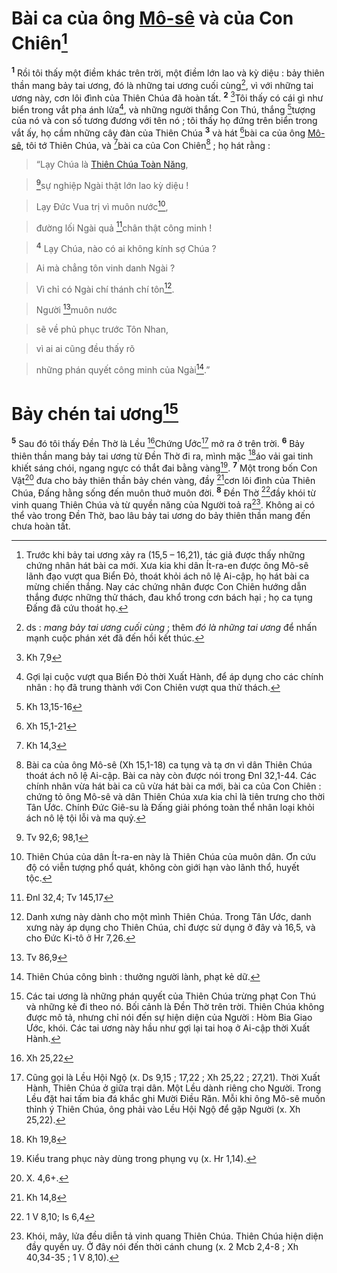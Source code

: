 # Bài ca của ông [Mô-sê]() và của Con Chiên[^1]
<sup><b>1</b></sup> Rồi tôi thấy một điềm khác trên trời, một điềm lớn lao và kỳ diệu : bảy thiên thần mang bảy tai ương, đó là những tai ương cuối cùng[^2], vì với những tai ương này, cơn lôi đình của Thiên Chúa đã hoàn tất. <sup><b>2</b></sup> [^1*]Tôi thấy có cái gì như biển trong vắt pha ánh lửa[^3], và những người thắng Con Thú, thắng [^2*]tượng của nó và con số tương đương với tên nó ; tôi thấy họ đứng trên biển trong vắt ấy, họ cầm những cây đàn của Thiên Chúa <sup><b>3</b></sup> và hát [^3*]bài ca của ông [Mô-sê](), tôi tớ Thiên Chúa, và [^4*]bài ca của Con Chiên[^4] ; họ hát rằng :


> “Lạy Chúa là [Thiên Chúa Toàn Năng](),
>


> [^5*]sự nghiệp Ngài thật lớn lao kỳ diệu !
>


> Lạy Đức Vua trị vì muôn nước[^5],
>


> đường lối Ngài quả [^6*]chân thật công minh !
>


> <sup><b>4</b></sup> Lạy Chúa, nào có ai không kính sợ Chúa ?
>


> Ai mà chẳng tôn vinh danh Ngài ?
>


> Vì chỉ có Ngài chí thánh chí tôn[^6].
>


> Người [^7*]muôn nước
>


> sẽ về phủ phục trước Tôn Nhan,
>


> vì ai ai cũng đều thấy rõ
>


> những phán quyết công minh của Ngài[^7].”
>


# Bảy chén tai ương[^8]
<sup><b>5</b></sup> Sau đó tôi thấy Đền Thờ là Lều [^8*]Chứng Ước[^9] mở ra ở trên trời. <sup><b>6</b></sup> Bảy thiên thần mang bảy tai ương từ Đền Thờ đi ra, mình mặc [^9*]áo vải gai tinh khiết sáng chói, ngang ngực có thắt đai bằng vàng[^10]. <sup><b>7</b></sup> Một trong bốn Con Vật[^11] đưa cho bảy thiên thần bảy chén vàng, đầy [^10*]cơn lôi đình của Thiên Chúa, Đấng hằng sống đến muôn thuở muôn đời. <sup><b>8</b></sup> Đền Thờ [^11*]đầy khói từ vinh quang Thiên Chúa và từ quyền năng của Người toả ra[^12]. Không ai có thể vào trong Đền Thờ, bao lâu bảy tai ương do bảy thiên thần mang đến chưa hoàn tất.

[^1]: Trước khi bảy tai ương xảy ra (15,5 – 16,21), tác giả được thấy những chứng nhân hát bài ca mới. Xưa kia khi dân Ít-ra-en được ông Mô-sê lãnh đạo vượt qua Biển Đỏ, thoát khỏi ách nô lệ Ai-cập, họ hát bài ca mừng chiến thắng. Nay các chứng nhân được Con Chiên hướng dẫn thắng được những thử thách, đau khổ trong cơn bách hại ; họ ca tụng Đấng đã cứu thoát họ.
[^2]: ds : *mang bảy tai ương cuối cùng* ; thêm *đó là những tai ương* để nhấn mạnh cuộc phán xét đã đến hồi kết thúc.
[^3]: Gợi lại cuộc vượt qua Biển Đỏ thời Xuất Hành, để áp dụng cho các chính nhân : họ đã trung thành với Con Chiên vượt qua thử thách.
[^4]: Bài ca của ông Mô-sê (Xh 15,1-18) ca tụng và tạ ơn vì dân Thiên Chúa thoát ách nô lệ Ai-cập. Bài ca này còn được nói trong Đnl 32,1-44. Các chính nhân vừa hát bài ca cũ vừa hát bài ca mới, bài ca của Con Chiên : chứng tỏ ông Mô-sê và dân Thiên Chúa xưa kia chỉ là tiên trưng cho thời Tân Ước. Chính Đức Giê-su là Đấng giải phóng toàn thể nhân loại khỏi ách nô lệ tội lỗi và ma quỷ.
[^5]: Thiên Chúa của dân Ít-ra-en này là Thiên Chúa của muôn dân. Ơn cứu độ có viễn tượng phổ quát, không còn giới hạn vào lãnh thổ, huyết tộc.
[^6]: Danh xưng này dành cho một mình Thiên Chúa. Trong Tân Ước, danh xưng này áp dụng cho Thiên Chúa, chỉ được sử dụng ở đây và 16,5, và cho Đức Ki-tô ở Hr 7,26.
[^7]: Thiên Chúa công bình : thưởng người lành, phạt kẻ dữ.
[^8]: Các tai ương là những phán quyết của Thiên Chúa trừng phạt Con Thú và những kẻ đi theo nó. Bối cảnh là Đền Thờ trên trời. Thiên Chúa không được mô tả, nhưng chỉ nói đến sự hiện diện của Người : Hòm Bia Giao Ước, khói. Các tai ương này hầu như gợi lại tai hoạ ở Ai-cập thời Xuất Hành.
[^9]: Cũng gọi là Lều Hội Ngộ (x. Ds 9,15 ; 17,22 ; Xh 25,22 ; 27,21). Thời Xuất Hành, Thiên Chúa ở giữa trại dân. Một Lều dành riêng cho Người. Trong Lều đặt hai tấm bia đá khắc ghi Mười Điều Răn. Mỗi khi ông Mô-sê muốn thỉnh ý Thiên Chúa, ông phải vào Lều Hội Ngộ để gặp Người (x. Xh 25,22).
[^10]: Kiểu trang phục này dùng trong phụng vụ (x. Hr 1,14).
[^11]: X. 4,6+.
[^12]: Khói, mây, lửa đều diễn tả vinh quang Thiên Chúa. Thiên Chúa hiện diện đầy quyền uy. Ở đây nói đến thời cánh chung (x. 2 Mcb 2,4-8 ; Xh 40,34-35 ; 1 V 8,10).
[^1*]: Kh 7,9
[^2*]: Kh 13,15-16
[^3*]: Xh 15,1-21
[^4*]: Kh 14,3
[^5*]: Tv 92,6; 98,1
[^6*]: Đnl 32,4; Tv 145,17
[^7*]: Tv 86,9
[^8*]: Xh 25,22
[^9*]: Kh 19,8
[^10*]: Kh 14,8
[^11*]: 1 V 8,10; Is 6,4